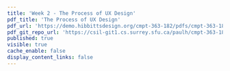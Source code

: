 ```yaml
---
title: 'Week 2 - The Process of UX Design'
pdf_title: 'The Process of UX Design'
pdf_url: 'https://demo.hibbittsdesign.org/cmpt-363-182/pdfs/cmpt-363-182-the-process-of-ux-design.pdf'
pdf_git_repo_url: 'https://csil-git1.cs.surrey.sfu.ca/paulh/cmpt-363-182-slides/blob/master/the-process-of-ux-design/slides.md'
published: true
visible: true
cache_enable: false
display_content_links: false
---
```

